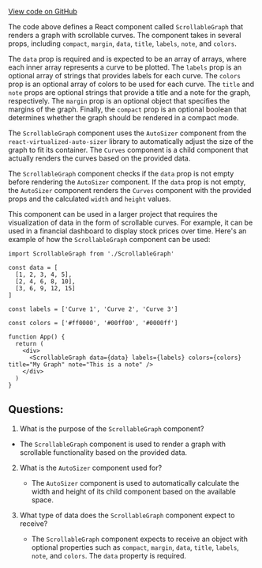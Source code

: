 [View code on GitHub](zoo-labs/zoo/blob/master/core/src/components/ScrollableGraph/index.tsx)

The code above defines a React component called `ScrollableGraph` that renders a graph with scrollable curves. The component takes in several props, including `compact`, `margin`, `data`, `title`, `labels`, `note`, and `colors`. 

The `data` prop is required and is expected to be an array of arrays, where each inner array represents a curve to be plotted. The `labels` prop is an optional array of strings that provides labels for each curve. The `colors` prop is an optional array of colors to be used for each curve. The `title` and `note` props are optional strings that provide a title and a note for the graph, respectively. The `margin` prop is an optional object that specifies the margins of the graph. Finally, the `compact` prop is an optional boolean that determines whether the graph should be rendered in a compact mode.

The `ScrollableGraph` component uses the `AutoSizer` component from the `react-virtualized-auto-sizer` library to automatically adjust the size of the graph to fit its container. The `Curves` component is a child component that actually renders the curves based on the provided data.

The `ScrollableGraph` component checks if the `data` prop is not empty before rendering the `AutoSizer` component. If the `data` prop is not empty, the `AutoSizer` component renders the `Curves` component with the provided props and the calculated `width` and `height` values.

This component can be used in a larger project that requires the visualization of data in the form of scrollable curves. For example, it can be used in a financial dashboard to display stock prices over time. Here's an example of how the `ScrollableGraph` component can be used:

```
import ScrollableGraph from './ScrollableGraph'

const data = [
  [1, 2, 3, 4, 5],
  [2, 4, 6, 8, 10],
  [3, 6, 9, 12, 15]
]

const labels = ['Curve 1', 'Curve 2', 'Curve 3']

const colors = ['#ff0000', '#00ff00', '#0000ff']

function App() {
  return (
    <div>
      <ScrollableGraph data={data} labels={labels} colors={colors} title="My Graph" note="This is a note" />
    </div>
  )
}
```
## Questions: 
 1. What is the purpose of the `ScrollableGraph` component?
   - The `ScrollableGraph` component is used to render a graph with scrollable functionality based on the provided data.

2. What is the `AutoSizer` component used for?
   - The `AutoSizer` component is used to automatically calculate the width and height of its child component based on the available space.

3. What type of data does the `ScrollableGraph` component expect to receive?
   - The `ScrollableGraph` component expects to receive an object with optional properties such as `compact`, `margin`, `data`, `title`, `labels`, `note`, and `colors`. The `data` property is required.